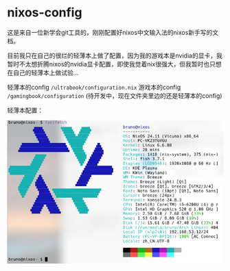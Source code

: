 # nixos-config
这是来自一位新学会git工具的，刚刚配置好nixos中文输入法的nixos新手写的文档。

目前我只在自己的很烂的轻薄本上做了配置，因为我的游戏本是nvidia的显卡，我暂时不太想折腾nixos的nvidia显卡配置，即使我觉着nix很强大，但我暂时也只想在自己的轻薄本上做试验... 

轻薄本的config `/ultrabook/configuration.nix`
游戏本的config `/gamingbook/configuration` (待开发中，现在文件夹里边的还是轻薄本的config)

轻薄本配置：

![电脑配置](images/a.png)
